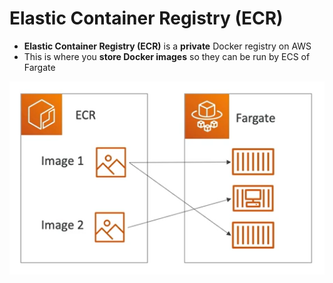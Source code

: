 # Elastic Container Registry (ECR)

- **Elastic Container Registry (ECR)** is a **private** Docker registry on AWS
- This is where you **store Docker images** so they can be run by ECS of Fargate

![Elastic Cointainer Registry (ECR)](../../images/compute/ecr.png)